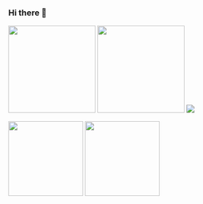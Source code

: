 ### Hi there 👋
<p>
  <img height="175px" src="https://github-readme-stats.vercel.app/api?username=256-daisuki&theme=dark"/>
  <img height="175px" src="https://github-readme-stats.vercel.app/api/top-langs/?username=256-daisuki&layout=compact&theme=dark"/>
  <img height_"200px" src="http://github-profile-summary-cards.vercel.app/api/cards/profile-details?username=256-daisuki&theme=dracula"/>
</p>
<p>
  <img height="150px" src="https://github-readme-stats.vercel.app/api/pin/?username=256-daisuki&repo=256server" />
  <img height="150px" src="https://github-readme-stats.vercel.app/api/pin/?username=256-daisuki&repo=Electron" />
</p>
